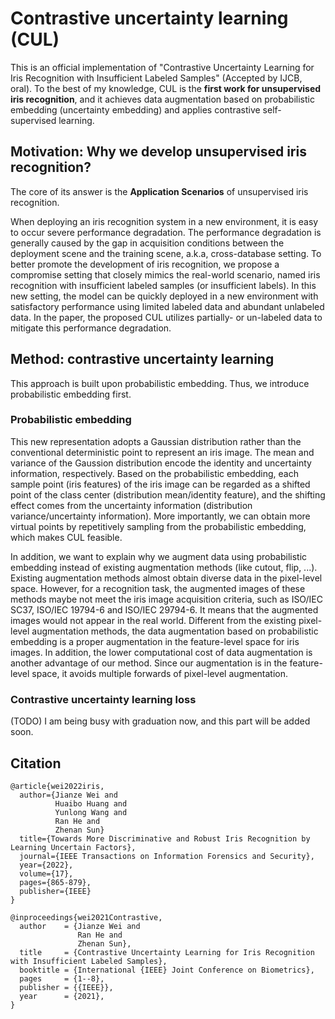 # Contrastive uncertainty learning (CUL)

This is an official implementation of "Contrastive Uncertainty Learning for Iris Recognition with Insufficient Labeled Samples" (Accepted by IJCB, oral).
To the best of my knowledge, CUL is the **first work for unsupervised iris recognition**, and it achieves data augmentation based on probabilistic embedding (uncertainty embedding) and applies contrastive self-supervised learning. 


## Motivation: Why we develop unsupervised iris recognition?
The core of its answer is the **Application Scenarios** of unsupervised iris recognition.

When deploying an iris recognition system in a new environment, it is easy to occur severe performance degradation. 
The performance degradation is generally caused by the gap in acquisition conditions between the deployment scene and the training scene, a.k.a, cross-database setting.
To better promote the development of iris recognition, we propose a compromise setting that closely mimics the real-world scenario, named iris recognition with insufficient labeled samples (or insufficient labels). 
In this new setting, the model can be quickly deployed in a new environment with satisfactory performance using limited labeled data and abundant unlabeled
data. In the paper, the proposed CUL utilizes partially- or un-labeled data to mitigate this performance degradation.

## Method: contrastive uncertainty learning
This approach is built upon probabilistic embedding.
Thus, we introduce probabilistic embedding first.
### Probabilistic embedding
This new representation adopts a Gaussian distribution rather than the conventional deterministic point to represent an iris image.
The mean and variance of the Gaussion distribution encode the identity and uncertainty information, respectively.
Based on the probabilistic embedding, each sample point (iris features) of the iris image can be regarded as a shifted point of the class center (distribution mean/identity feature), and the shifting effect comes from the uncertainty information (distribution variance/uncertainty information).
More importantly, we can obtain more virtual points by repetitively sampling from the probabilistic embedding, which makes CUL feasible.

In addition, we want to explain why we augment data using probabilistic embedding instead of existing augmentation methods (like cutout, flip, ...).
Existing augmentation methods almost obtain diverse data in the pixel-level space.
However, for a recognition task, the augmented images of these methods maybe not meet the iris image acquisition criteria, such as ISO/IEC SC37,
ISO/IEC 19794-6 and ISO/IEC 29794-6.
It means that the augmented images would not appear in the real world.
Different from the existing pixel-level augmentation methods, the data augmentation based on probabilistic embedding is a proper augmentation in the feature-level space for iris images.
In addition, the lower computational cost of data augmentation is another advantage of our method. Since our augmentation is in the feature-level space, it avoids multiple forwards of pixel-level augmentation.


### Contrastive uncertainty learning loss
(TODO) I am being busy with graduation now, and this part will be added soon.

## Citation

```
@article{wei2022iris,
  author={Jianze Wei and 
          Huaibo Huang and
          Yunlong Wang and
          Ran He and 
          Zhenan Sun}
  title={Towards More Discriminative and Robust Iris Recognition by Learning Uncertain Factors}, 
  journal={IEEE Transactions on Information Forensics and Security}, 
  year={2022},
  volume={17},
  pages={865-879},
  publisher={IEEE}
}

```

```
@inproceedings{wei2021Contrastive,
  author    = {Jianze Wei and
               Ran He and
               Zhenan Sun},
  title     = {Contrastive Uncertainty Learning for Iris Recognition with Insufficient Labeled Samples},
  booktitle = {International {IEEE} Joint Conference on Biometrics},
  pages     = {1--8},
  publisher = {{IEEE}},
  year      = {2021},
}

